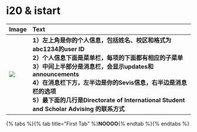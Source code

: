 # i20 & istart

| Image | Text |
|:-------------|:------|
|![][image]| **1）左上角是你的个人信息，包括姓名、校区和格式为abc1234的user ID<br> 2）个人信息下面是菜单栏，每项的下面都有相应的子菜单<br> 3）中间上半部分是消息栏，会显示updates和announcements<br> 4）在消息栏下方，左半边是你的Sevis信息，右半边是消息栏的选项<br> 5）最下面的几行是Directorate of International Student and Scholar Advising 的联系方式** |



[image]: ../.gitbook/assets/ep.jpg

{% tabs %}{% tab title="First Tab" %}**NOOOO**{% endtab %}{% endtabs %}

